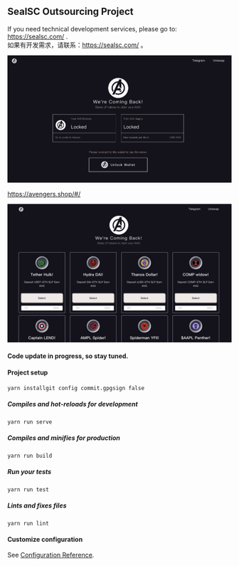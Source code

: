 ## SealSC Outsourcing Project

If you need technical development services, please go to: https://sealsc.com/  .  
如果有开发需求，请联系：https://sealsc.com/ 。


![Preview-1](./src/assets/preview1.png)

https://avengers.shop/#/

![Preview-2](./src/assets/preview2.png)

#### Code update in progress, so stay tuned.

#### Project setup
```
yarn installgit config commit.gpgsign false
```

##### Compiles and hot-reloads for development
```
yarn run serve
```

##### Compiles and minifies for production
```
yarn run build
```

##### Run your tests
```
yarn run test
```

##### Lints and fixes files
```
yarn run lint
```

#### Customize configuration
See [Configuration Reference](https://cli.vuejs.org/config/).
